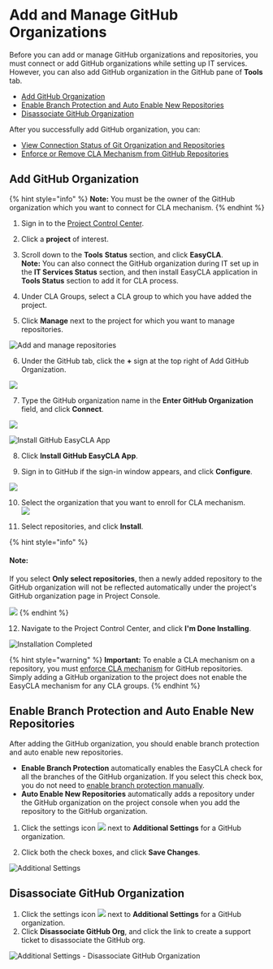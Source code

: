 # Add and Manage GitHub Organizations

Before you can add or manage GitHub organizations and repositories, you must connect or add GitHub organizations while setting up IT services. However, you can also add GitHub organization in the GitHub pane of **Tools** tab.

* [Add GitHub Organization](add-and-manage-github-organizations.md#add-github-organization)
* [Enable Branch Protection and Auto Enable New Repositories](add-and-manage-github-organizations.md#enable-branch-protection-and-auto-enable-new-repositories)
* [Disassociate GitHub Organization](add-and-manage-github-organizations.md#disassociate-github-organization)

After you successfully add GitHub organization, you can:

* [View Connection Status of Git Organization and Repositories](view-connection-status-of-git-organizations-and-repositories.md)
* [Enforce or Remove CLA Mechanism from GitHub Repositories](enforce-or-remove-cla-mechanism.md#enforce-or-remove-cla-mechanism-from-github-repositories)

## Add GitHub Organization

{% hint style="info" %}
**Note:** You must be the owner of the GitHub organization which you want to connect for CLA mechanism.
{% endhint %}

1. Sign in to the [Project Control Center](https://projectadmin.lfx.linuxfoundation.org/).

2. Click a **project** of interest.

3. Scroll down to the **Tools** **Status** section, and click **EasyCLA**.  
**Note:** You can also connect the GitHub organization during IT set up in the **IT Services Status** section, and then install EasyCLA application in **Tools Status** section to add it for CLA process.

4. Under CLA Groups, select a CLA group to which you have added the project.

5. Click **Manage** next to the project for which you want to manage repositories.

![Add and manage repositories](../../.gitbook/assets/add-and-manage-repositories.png)

6. Under the GitHub tab, click the **+** sign at the top right of Add GitHub Organization.

![](../../.gitbook/assets/add-github-organization.png)

7. Type the GitHub organization name in the **Enter GitHub Organization** field, and click **Connect**.

![](../../.gitbook/assets/connect-github-organization.png)

![Install GitHub EasyCLA App](../../.gitbook/assets/install-github-easycla-app.png)

8. Click **Install GitHub EasyCLA App**.

9. Sign in to GitHub if the sign-in window appears, and click **Configure**.

![](../../.gitbook/assets/configure-cla-for-github-organization.png)

10. Select the organization that you want to enroll for CLA mechanism.  
![](../../.gitbook/assets/select-github-organization.png)

11. Select repositories, and click **Install**.

{% hint style="info" %}
#### Note:

If you select **Only select repositories**, then a newly added repository to the GitHub organization will not be reflected automatically under the project's GitHub organization page in Project Console.

![](../../.gitbook/assets/selecting-individual-repositories.png)
{% endhint %}

12. Navigate to the Project Control Center, and click **I'm Done Installing**.

![Installation Completed](../../.gitbook/assets/installation-completed.png)

{% hint style="warning" %}
**Important:** To enable a CLA mechanism on a repository, you must [enforce CLA mechanism](enforce-or-remove-cla-mechanism.md) for GitHub repositories. Simply adding a GitHub organization to the project does not enable the EasyCLA mechanism for any CLA groups.
{% endhint %}

## Enable Branch Protection and Auto Enable New Repositories

After adding the GitHub organization, you should enable branch protection and auto enable new repositories. 

* **Enable Branch Protection** automatically enables the EasyCLA check for all the branches of the GitHub organization. If you select this check box, you do not need to [enable branch protection manually](../getting-started/easycla-troubleshooting/easycla-is-disabled.md#enable-branch-protection).
* **Auto Enable New Repositories** automatically adds a repository under the GitHub organization on the project console when you add the repository to the GitHub organization.

1. Click the settings icon ![](../../.gitbook/assets/settings%20%281%29.png) next to **Additional Settings** for a GitHub organization.

2. Click both the check boxes, and click **Save Changes**.

![Additional Settings](../../.gitbook/assets/additional-setttings.png)

## Disassociate GitHub Organization

1. Click the settings icon ![](../../.gitbook/assets/settings%20%281%29.png) next to **Additional Settings** for a GitHub organization.
2. Click **Disassociate GitHub Org**, and click the link to create a support ticket to disassociate the GitHub org.

![Additional Settings - Disassociate GitHub Organization](../../.gitbook/assets/additional-setttings.png)

